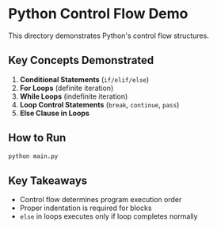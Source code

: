 # Python Control Flow Demo

This directory demonstrates Python's control flow structures.

## Key Concepts Demonstrated

1. **Conditional Statements** (`if/elif/else`)
2. **For Loops** (definite iteration)
3. **While Loops** (indefinite iteration)
4. **Loop Control Statements** (`break`, `continue`, `pass`)
5. **Else Clause in Loops**

## How to Run

```bash
python main.py
```

## Key Takeaways

- Control flow determines program execution order
- Proper indentation is required for blocks
- `else` in loops executes only if loop completes normally
